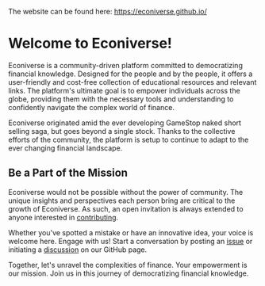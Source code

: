 The website can be found here: https://econiverse.github.io/

# Welcome to Econiverse!

Econiverse is a community-driven platform committed to democratizing financial knowledge. Designed for the people and by the people, it offers a user-friendly and cost-free collection of educational resources and relevant links. The platform's ultimate goal is to empower individuals across the globe, providing them with the necessary tools and understanding to confidently navigate the complex world of finance.

Econiverse originated amid the ever developing GameStop naked short selling saga, but goes beyond a single stock. Thanks to the collective efforts of the community, the platform is setup to continue to adapt to the ever changing financial landscape.

## Be a Part of the Mission
Econiverse would not be possible without the power of community. The unique insights and perspectives each person bring are critical to the growth of Econiverse. As such, an open invitation is always extended to anyone interested in [contributing](/help_build_econiverse/).

Whether you've spotted a mistake or have an innovative idea, your voice is welcome here. Engage with us! Start a conversation by posting an [issue](https://github.com/Econiverse/econiverse/issues) or initiating a [discussion](https://github.com/Econiverse/econiverse/discussions) on our GitHub page.

Together, let's unravel the complexities of finance. Your empowerment is our mission. Join us in this journey of democratizing financial knowledge.